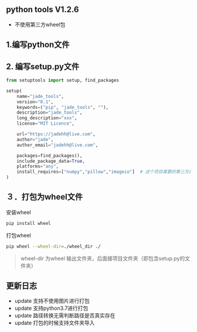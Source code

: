 ##  python tools V1.2.6
* 不使用第三方wheel包


## 1.编写python文件

## 2. 编写setup.py文件
```Python
from setuptools import setup, find_packages

setup(
    name="jade_tools",
    version="0.1",
    keywords=("pip", "jade_tools", ""),
    description="jade_tools",
    long_description="xxx",
    license="MIT Licence",

    url="https://jadehh@live.com",
    author="jade",
    author_email="jadehh@live.com",

    packages=find_packages(),
    include_package_data=True,
    platforms="any",
    install_requires=["numpy","pillow","imageio"]  # 这个项目需要的第三方库
)
```
## ３．打包为wheel文件

安装wheel
```bash
pip install wheel
```
打包wheel
```bash
pip wheel --wheel-dir=./wheel_dir ./
```
> wheel-dir 为wheel 输出文件夹，后面接项目文件夹（即包含setup.py的文件夹）


## 更新日志
* update 支持不使用图片进行打包
* update 支持python3.7进行打包
* update 路径转换无需判断路径是否真实存在
* update 打包的时候支持文件夹导入
